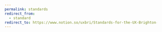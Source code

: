 ```yaml
---
permalink: standards
redirect_from:
  - standard
redirect_to: https://www.notion.so/uxbri/Standards-for-the-UX-Brighton-website-65a0b72ee5bd49b0b06fea2932ae79ff
---
```

